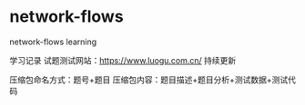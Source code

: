 # network-flows
network-flows learning

学习记录
试题测试网站：https://www.luogu.com.cn/
持续更新

压缩包命名方式：题号+题目
压缩包内容：题目描述+题目分析+测试数据+测试代码
